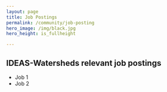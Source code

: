```yaml
---
layout: page
title: Job Postings
permalink: /community/job-posting
hero_image: /img/black.jpg
hero_height: is_fullheight

---
```


<h2>IDEAS-Watersheds relevant job postings</h2>

- Job 1
- Job 2




